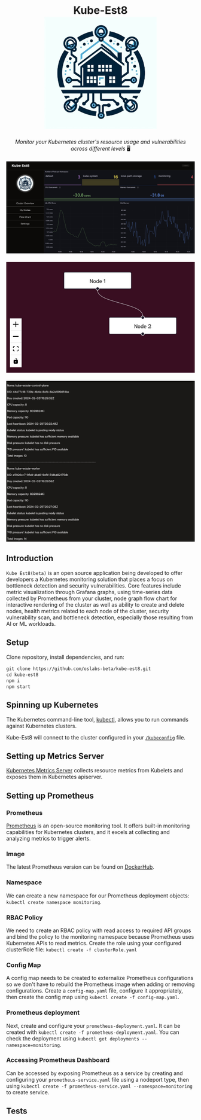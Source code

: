 
<h1 align="center">
    Kube-Est8
    <br>
    <img src="./client/src/assets/images/logo.png" style="height: 300px;">
</h1>

<p align="center">
  <i align="center">Monitor your Kubernetes cluster's resource usage and vulnerabilities across different levels </i>🖥️
</p>

<h4 align="center">
    <img src="./client/src/assets/images/cluster_overview.jpeg" >
</h4>
<h4 align="center">
    <img src="./client/src/assets/images/node-graph-flow-chart.jpeg" >
</h4>
<h4 align="center">
    <img src="./client/src/assets/images/node-data-backend.jpeg" >
</h4>


## Introduction

`Kube Est8(beta)` is an open source application being developed to offer developers a Kubernetes monitoring solution that places a focus on bottleneck detection and security vulnerabilities. Core features include metric visualization through Grafana graphs, using time-series data collected by Prometheus from your cluster, node graph flow chart for interactive rendering of the cluster as well as ability to create and delete nodes, health metrics related to each node of the cluster, security vulnerability scan, and bottleneck detection, especially those resulting from AI or ML workloads. 


## Setup

Clone repository, install dependencies, and run:

```
git clone https://github.com/oslabs-beta/kube-est8.git
cd kube-est8
npm i
npm start
```


## Spinning up Kubernetes

The Kubernetes command-line tool, [kubectl](https://kubernetes.io/releases/download/), allows you to run commands against Kubernetes clusters.

Kube-Est8 will connect to the cluster configured in your [`/kubeconfig`](https://kubernetes.io/docs/concepts/configuration/organize-cluster-access-kubeconfig/) file.



## Setting up Metrics Server

[Kubernetes Metrics Server](https://github.com/kubernetes-sigs/metrics-server) collects resource metrics from Kubelets and exposes them in Kubernetes apiserver.


## Setting up Prometheus

### Prometheus
[Prometheus](https://prometheus.io/) is an open-source monitoring tool. It offers built-in monitoring capabilities for Kubernetes clusters, and it excels at collecting and analyzing metrics to trigger alerts.

### Image
The latest Prometheus version can be found on [DockerHub](https://hub.docker.com/r/prom/prometheus/tags).

### Namespace
We can create a new namespace for our Prometheus deployment objects: `kubectl create namespace monitoring`.

### RBAC Policy
We need to create an RBAC policy with read access to required API groups and bind the policy to the monitoring namespace because Prometheus uses Kubernetes APIs to read metrics.
Create the role using your configured clusterRole file: `kubectl create -f clusterRole.yaml`

### Config Map
A config map needs to be created to externalize Prometheus configurations so we don't have to rebuild the Prometheus image when adding or removing configurations. Create a `config-map.yaml` file, configure it appropriately, then create the config map using `kubectl create -f config-map.yaml`.

### Prometheus deployment
Next, create and configure your `prometheus-deployment.yaml`. It can be created with `kubectl create -f prometheus-deployment.yaml`. You can check the deployment using `kubectl get deployments --namespace=monitoring`.

### Accessing Prometheus Dashboard
Can be accessed by exposing Prometheus as a service by creating and configuring your `prometheus-service.yaml` file using a nodeport type, then using `kubectl create -f prometheus-service.yaml --namespace=monitoring` to create service.








## Tests
